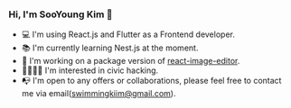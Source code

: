 ### Hi, I'm SooYoung Kim 👋

- 💻 I'm using React.js and Flutter as a Frontend developer.
- 📚 I'm currently learning Nest.js at the moment.
- 💪 I'm working on a package version of [react-image-editor](https://github.com/swimmingkiim/react-image-editor).
- 👨‍👩‍👧‍👦 I'm interested in civic hacking.
- 📭 I'm open to any offers or collaborations, please feel free to contact me via email(swimmingkiim@gmail.com).

